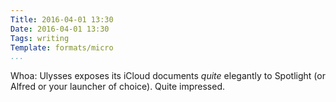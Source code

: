 ```yaml
---
Title: 2016-04-01 13:30
Date: 2016-04-01 13:30
Tags: writing
Template: formats/micro
...
```


Whoa: Ulysses exposes its iCloud documents *quite* elegantly to Spotlight (or Alfred or your launcher of choice). Quite impressed.
